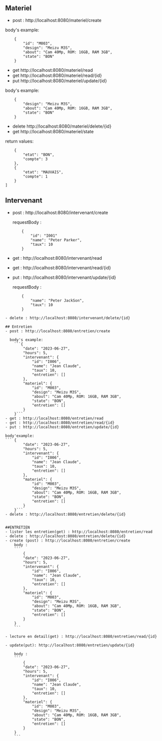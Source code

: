 ## Materiel
- post : http://localhost:8080/materiel/create

body's example:
```
    {
        "id": "M003",
        "design": "Meizu M3S",
        "about": "Cam 40Mp, ROM: 16GB, RAM 3GB",
        "state": "BON"
    }
```
- get  http://localhost:8080/materiel/read
- get  http://localhost:8080/materiel/read/{id}
- put http://localhost:8080/materiel/update/{id}

body's example:
```
    {
        "design": "Meizu M3S",
        "about": "Cam 40Mp, ROM: 16GB, RAM 3GB",
        "state": "BON"
    }
```
- delete http://localhost:8080/materiel/delete/{id}
- get http://localhost:8080/materiel/state

return values:
```[
	{
		"etat": "BON",
		"compte": 3
	},
	{
		"etat": "MAUVAIS",
		"compte": 1
	}
]
```

## Intervenant
- post : http://localhost:8080/intervenant/create
  
  requestBody :
    ```
        {
            "id": "I001"
            "name": "Peter Parker",
            "taux": 10
        }
    ```
- get : http://localhost:8080/intervenant/read
- get : http://localhost:8080/intervenant/read/{id}
- put :  http://localhost:8080/intervenant/update/{id}
  
  requestBody :
    ```
        {
            "name": "Peter JackSon",
            "taux": 10
        }
```
- delete : http://localhost:8080/intervenant/delete/{id}
  
## Entretien
- post : http://localhost:8080/entretien/create
  
  body's example:
	```{
		"date": "2023-06-27",
		"hours": 5,
		"intervenant": {
			"id": "I006",
			"name": "Jean Claude",
			"taux": 10,
			"entretien": []
		},
		"materiel": {
			"id": "M003",
			"design": "Meizu M3S",
			"about": "Cam 40Mp, ROM: 16GB, RAM 3GB",
			"state": "BON",
			"entretien": []
		}
	}```
- get : http://localhost:8080/entretien/read
- get : http://localhost:8080/entretien/read/{id}
- put : http://localhost:8080/entretien/update/{id}

body'example:
```	{
		"date": "2023-06-27",
		"hours": 5,
		"intervenant": {
			"id": "I006",
			"name": "Jean Claude",
			"taux": 10,
			"entretien": []
		},
		"materiel": {
			"id": "M003",
			"design": "Meizu M3S",
			"about": "Cam 40Mp, ROM: 16GB, RAM 3GB",
			"state": "BON",
			"entretien": []
		}
	}```
- delete : http://localhost:8080/entretien/delete/{id}


##ENTRETIEN
- lister les entretien(get) : http://localhost:8080/entretien/read
- delete : http://localhost:8080/entretien/delete/{id}
- create (post) : http://localhost:8080/entretien/create
	body : 
	```
		{
		"date": "2023-06-27",
		"hours": 5,
		"intervenant": {
			"id": "I006",
			"name": "Jean Claude",
			"taux": 10,
			"entretien": []
		},
		"materiel": {
			"id": "M003",
			"design": "Meizu M3S",
			"about": "Cam 40Mp, ROM: 16GB, RAM 3GB",
			"state": "BON",
			"entretien": []
		}
	}
	```

- lecture en detail(get) : http://localhost:8080/entretien/read/{id}

- update(put): http://localhost:8080/entretien/update/{id}
  
  	body : 
	```
		{
		"date": "2023-06-27",
		"hours": 5,
		"intervenant": {
			"id": "I006",
			"name": "Jean Claude",
			"taux": 10,
			"entretien": []
		},
		"materiel": {
			"id": "M003",
			"design": "Meizu M3S",
			"about": "Cam 40Mp, ROM: 16GB, RAM 3GB",
			"state": "BON",
			"entretien": []
		}
	}
	```